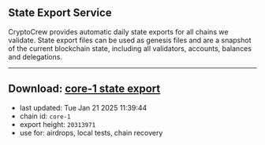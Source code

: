 ## State Export Service
CryptoCrew provides automatic daily state exports for all chains we validate. State export files can be used as genesis files and are a snapshot of the current blockchain state, including all validators, accounts, balances and delegations.

---
**Download: [core-1 state export](https://dl-eu2.ccvalidators.com/SERVICE/persistence/core-1_export_20313971.json)**
---

- last updated: Tue Jan 21 2025 11:39:44
- chain id: `core-1`
- export height: `20313971`
- use for: airdrops, local tests, chain recovery
